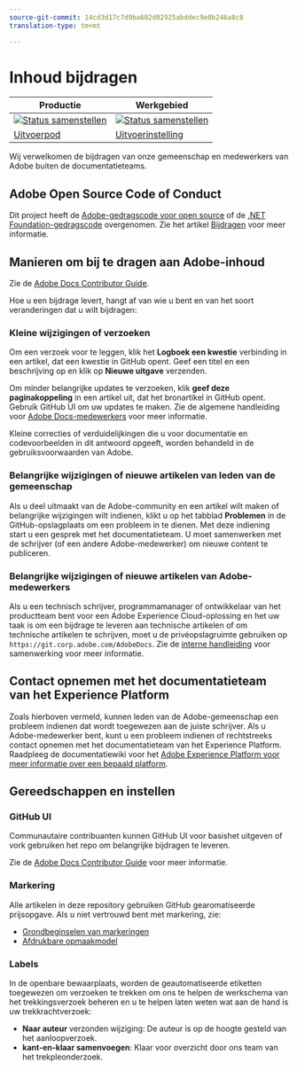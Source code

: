 ```yaml
---
source-git-commit: 14cd3d17c7d9ba602d02925abddec9e0b246a8c8
translation-type: tm+mt

---
```

# Inhoud bijdragen

| Productie | Werkgebied |
|---|---|
| [![Status samenstellen](https://docs.ci.corp.adobe.com/job/experience-platform.en_production/badge/icon)](https://docs.ci.corp.adobe.com/job/experience-platform.en_production/lastBuild) | [![Status samenstellen](https://docs.ci.corp.adobe.com/job/experience-platform.en_stage/badge/icon)](https://docs.ci.corp.adobe.com/job/experience-platform.en_stage/lastBuild) |
| [Uitvoerpod](https://docs.adobe.com/content/help/en/experience-platform/landing/home.html) | [Uitvoerinstelling](https://docs-stg.corp.adobe.com/content/help/en/experience-platform/landing/home.html) |

Wij verwelkomen de bijdragen van onze gemeenschap en medewerkers van Adobe buiten de documentatieteams.

## Adobe Open Source Code of Conduct

Dit project heeft de [Adobe-gedragscode voor open source](code-of-conduct.md) of de [.NET Foundation-gedragscode](https://dotnetfoundation.org/code-of-conduct) overgenomen. Zie het artikel [Bijdragen](contributing.md) voor meer informatie.

## Manieren om bij te dragen aan Adobe-inhoud

Zie de [Adobe Docs Contributor Guide](https://docs.adobe.com/help/en/contributor/contributor-guide/introduction.html).

Hoe u een bijdrage levert, hangt af van wie u bent en van het soort veranderingen dat u wilt bijdragen:

### Kleine wijzigingen of verzoeken

Om een verzoek voor te leggen, klik het **Logboek een kwestie** verbinding in een artikel, dat een kwestie in GitHub opent. Geef een titel en een beschrijving op en klik op **Nieuwe uitgave** verzenden.

Om minder belangrijke updates te verzoeken, klik **geef deze paginakoppeling** in een artikel uit, dat het bronartikel in GitHub opent. Gebruik GitHub UI om uw updates te maken. Zie de algemene handleiding voor [Adobe Docs-medewerkers](https://docs.adobe.com/help/en/contributor/contributor-guide/introduction.html) voor meer informatie.

Kleine correcties of verduidelijkingen die u voor documentatie en codevoorbeelden in dit antwoord opgeeft, worden behandeld in de gebruiksvoorwaarden van Adobe.

### Belangrijke wijzigingen of nieuwe artikelen van leden van de gemeenschap

Als u deel uitmaakt van de Adobe-community en een artikel wilt maken of belangrijke wijzigingen wilt indienen, klikt u op het tabblad **Problemen** in de GitHub-opslagplaats om een probleem in te dienen. Met deze indiening start u een gesprek met het documentatieteam. U moet samenwerken met de schrijver (of een andere Adobe-medewerker) om nieuwe content te publiceren.

<!--
If you submit a pull request with significant changes to documentation and code examples, you'll see a message in the pull request asking you to submit an online contribution license agreement (CLA). You must complete the online form before we can review your pull request.
-->

### Belangrijke wijzigingen of nieuwe artikelen van Adobe-medewerkers

Als u een technisch schrijver, programmamanager of ontwikkelaar van het productteam bent voor een Adobe Experience Cloud-oplossing en het uw taak is om een bijdrage te leveren aan technische artikelen of om technische artikelen te schrijven, moet u de privéopslagruimte gebruiken op `https://git.corp.adobe.com/AdobeDocs`. Zie de [interne handleiding](https://docs.adobe.com/content/help/en/collaborative-doc-instructions/collaboration-guide/home.html) voor samenwerking voor meer informatie.

<!--Employees from other parts of the Adobe world should use the public repo for minor updates.-->

## Contact opnemen met het documentatieteam van het Experience Platform

Zoals hierboven vermeld, kunnen leden van de Adobe-gemeenschap een probleem indienen dat wordt toegewezen aan de juiste schrijver. Als u Adobe-medewerker bent, kunt u een probleem indienen of rechtstreeks contact opnemen met het documentatieteam van het Experience Platform. Raadpleeg de documentatiewiki voor het [Adobe Experience Platform voor meer informatie over een bepaald platform](https://wiki.corp.adobe.com/display/DMSArchitecture/Adobe+Experience+Platform+Documentation).

## Gereedschappen en instellen

### GitHub UI

Communautaire contribuanten kunnen GitHub UI voor basishet uitgeven of vork gebruiken het repo om belangrijke bijdragen te leveren.

Zie de [Adobe Docs Contributor Guide](https://docs.adobe.com/help/en/contributor/contributor-guide/introduction.html) voor meer informatie.

### Markering

Alle artikelen in deze repository gebruiken GitHub gearomatiseerde prijsopgave. Als u niet vertrouwd bent met markering, zie:

* [Grondbeginselen van markeringen](https://help.github.com/articles/getting-started-with-writing-and-formatting-on-github/)
* [Afdrukbare opmaakmodel](https://guides.github.com/pdfs/markdown-cheatsheet-online.pdf)

### Labels

In de openbare bewaarplaats, worden de geautomatiseerde etiketten toegewezen om verzoeken te trekken om ons te helpen de werkschema van het trekkingsverzoek beheren en u te helpen laten weten wat aan de hand is uw trekkrachtverzoek:

* **Naar auteur** verzonden wijziging: De auteur is op de hoogte gesteld van het aanloopverzoek.
* **kant-en-klaar samenvoegen**: Klaar voor overzicht door ons team van het trekpleonderzoek.
